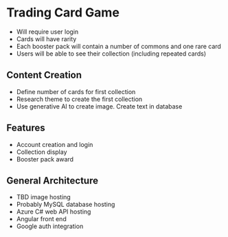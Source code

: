 # Trading Card Game

- Will require user login
- Cards will have rarity
- Each booster pack will contain a number of commons and one rare card
- Users will be able to see their collection (including repeated cards)

## Content Creation

- Define number of cards for first collection
- Research theme to create the first collection
- Use generative AI to create image. Create text in database

## Features

- Account creation and login
- Collection display
- Booster pack award

## General Architecture

- TBD image hosting
- Probably MySQL database hosting
- Azure C# web API hosting
- Angular front end
- Google auth integration

